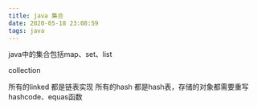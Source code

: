 ```yaml
---
title: java 集合
date: 2020-05-18 23:08:59
tags: java
---
```



java中的集合包括map、set、list


collection


所有的linked 都是链表实现
所有的hash 都是hash表，存储的对象都需要重写hashcode、equas函数


